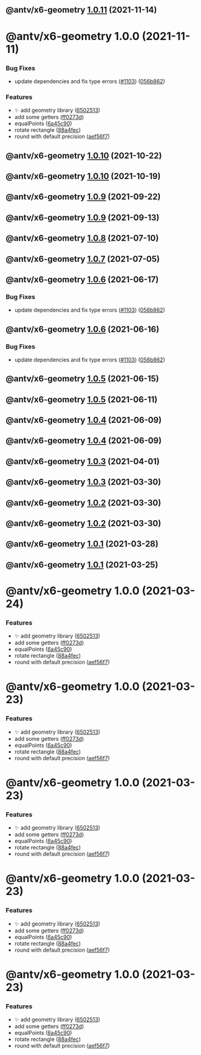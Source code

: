 ## @antv/x6-geometry [1.0.11](https://github.com/antvis/x6/compare/@antv/x6-geometry@1.0.10...@antv/x6-geometry@1.0.11) (2021-11-14)

# @antv/x6-geometry 1.0.0 (2021-11-11)


### Bug Fixes

* update dependencies and fix type errors ([#1103](https://github.com/antvis/x6/issues/1103)) ([056b862](https://github.com/antvis/x6/commit/056b862b4efe7dbdc559cac7194c2453996acc07))


### Features

* ✨ add geometry library ([6502513](https://github.com/antvis/x6/commit/650251331c07de39da94b1058239d044f02c8aba))
* add some getters ([ff0273d](https://github.com/antvis/x6/commit/ff0273d119afd74b7233649308ba0035c737ca1a))
* equalPoints ([6a45c90](https://github.com/antvis/x6/commit/6a45c9027ab869a05c2f561cb7503078b0117264))
* rotate rectangle ([88a4fec](https://github.com/antvis/x6/commit/88a4fec7d1d3a49b6c1373f0641c8949474d7d83))
* round with default precision ([aef56f7](https://github.com/antvis/x6/commit/aef56f73f0627d620d36d116b74c828fa76c13f2))

## @antv/x6-geometry [1.0.10](https://github.com/antvis/x6/compare/@antv/x6-geometry@1.0.9...@antv/x6-geometry@1.0.10) (2021-10-22)

## @antv/x6-geometry [1.0.10](https://github.com/antvis/x6/compare/@antv/x6-geometry@1.0.9...@antv/x6-geometry@1.0.10) (2021-10-19)

## @antv/x6-geometry [1.0.9](https://github.com/antvis/x6/compare/@antv/x6-geometry@1.0.8...@antv/x6-geometry@1.0.9) (2021-09-22)

## @antv/x6-geometry [1.0.9](https://github.com/antvis/x6/compare/@antv/x6-geometry@1.0.8...@antv/x6-geometry@1.0.9) (2021-09-13)

## @antv/x6-geometry [1.0.8](https://github.com/antvis/x6/compare/@antv/x6-geometry@1.0.7...@antv/x6-geometry@1.0.8) (2021-07-10)

## @antv/x6-geometry [1.0.7](https://github.com/antvis/x6/compare/@antv/x6-geometry@1.0.6...@antv/x6-geometry@1.0.7) (2021-07-05)

## @antv/x6-geometry [1.0.6](https://github.com/antvis/x6/compare/@antv/x6-geometry@1.0.5...@antv/x6-geometry@1.0.6) (2021-06-17)


### Bug Fixes

* update dependencies and fix type errors ([#1103](https://github.com/antvis/x6/issues/1103)) ([056b862](https://github.com/antvis/x6/commit/056b862b4efe7dbdc559cac7194c2453996acc07))

## @antv/x6-geometry [1.0.6](https://github.com/antvis/x6/compare/@antv/x6-geometry@1.0.5...@antv/x6-geometry@1.0.6) (2021-06-16)


### Bug Fixes

* update dependencies and fix type errors ([#1103](https://github.com/antvis/x6/issues/1103)) ([056b862](https://github.com/antvis/x6/commit/056b862b4efe7dbdc559cac7194c2453996acc07))

## @antv/x6-geometry [1.0.5](https://github.com/antvis/x6/compare/@antv/x6-geometry@1.0.4...@antv/x6-geometry@1.0.5) (2021-06-15)

## @antv/x6-geometry [1.0.5](https://github.com/antvis/x6/compare/@antv/x6-geometry@1.0.4...@antv/x6-geometry@1.0.5) (2021-06-11)

## @antv/x6-geometry [1.0.4](https://github.com/antvis/x6/compare/@antv/x6-geometry@1.0.3...@antv/x6-geometry@1.0.4) (2021-06-09)

## @antv/x6-geometry [1.0.4](https://github.com/antvis/x6/compare/@antv/x6-geometry@1.0.3...@antv/x6-geometry@1.0.4) (2021-06-09)

## @antv/x6-geometry [1.0.3](https://github.com/antvis/x6/compare/@antv/x6-geometry@1.0.2...@antv/x6-geometry@1.0.3) (2021-04-01)

## @antv/x6-geometry [1.0.3](https://github.com/antvis/x6/compare/@antv/x6-geometry@1.0.2...@antv/x6-geometry@1.0.3) (2021-03-30)

## @antv/x6-geometry [1.0.2](https://github.com/antvis/x6/compare/@antv/x6-geometry@1.0.1...@antv/x6-geometry@1.0.2) (2021-03-30)

## @antv/x6-geometry [1.0.2](https://github.com/antvis/x6/compare/@antv/x6-geometry@1.0.1...@antv/x6-geometry@1.0.2) (2021-03-30)

## @antv/x6-geometry [1.0.1](https://github.com/antvis/x6/compare/@antv/x6-geometry@1.0.0...@antv/x6-geometry@1.0.1) (2021-03-28)

## @antv/x6-geometry [1.0.1](https://github.com/antvis/x6/compare/@antv/x6-geometry@1.0.0...@antv/x6-geometry@1.0.1) (2021-03-25)

# @antv/x6-geometry 1.0.0 (2021-03-24)


### Features

* ✨ add geometry library ([6502513](https://github.com/antvis/x6/commit/650251331c07de39da94b1058239d044f02c8aba))
* add some getters ([ff0273d](https://github.com/antvis/x6/commit/ff0273d119afd74b7233649308ba0035c737ca1a))
* equalPoints ([6a45c90](https://github.com/antvis/x6/commit/6a45c9027ab869a05c2f561cb7503078b0117264))
* rotate rectangle ([88a4fec](https://github.com/antvis/x6/commit/88a4fec7d1d3a49b6c1373f0641c8949474d7d83))
* round with default precision ([aef56f7](https://github.com/antvis/x6/commit/aef56f73f0627d620d36d116b74c828fa76c13f2))

# @antv/x6-geometry 1.0.0 (2021-03-23)


### Features

* ✨ add geometry library ([6502513](https://github.com/antvis/x6/commit/650251331c07de39da94b1058239d044f02c8aba))
* add some getters ([ff0273d](https://github.com/antvis/x6/commit/ff0273d119afd74b7233649308ba0035c737ca1a))
* equalPoints ([6a45c90](https://github.com/antvis/x6/commit/6a45c9027ab869a05c2f561cb7503078b0117264))
* rotate rectangle ([88a4fec](https://github.com/antvis/x6/commit/88a4fec7d1d3a49b6c1373f0641c8949474d7d83))
* round with default precision ([aef56f7](https://github.com/antvis/x6/commit/aef56f73f0627d620d36d116b74c828fa76c13f2))

# @antv/x6-geometry 1.0.0 (2021-03-23)


### Features

* ✨ add geometry library ([6502513](https://github.com/antvis/x6/commit/650251331c07de39da94b1058239d044f02c8aba))
* add some getters ([ff0273d](https://github.com/antvis/x6/commit/ff0273d119afd74b7233649308ba0035c737ca1a))
* equalPoints ([6a45c90](https://github.com/antvis/x6/commit/6a45c9027ab869a05c2f561cb7503078b0117264))
* rotate rectangle ([88a4fec](https://github.com/antvis/x6/commit/88a4fec7d1d3a49b6c1373f0641c8949474d7d83))
* round with default precision ([aef56f7](https://github.com/antvis/x6/commit/aef56f73f0627d620d36d116b74c828fa76c13f2))

# @antv/x6-geometry 1.0.0 (2021-03-23)


### Features

* ✨ add geometry library ([6502513](https://github.com/antvis/x6/commit/650251331c07de39da94b1058239d044f02c8aba))
* add some getters ([ff0273d](https://github.com/antvis/x6/commit/ff0273d119afd74b7233649308ba0035c737ca1a))
* equalPoints ([6a45c90](https://github.com/antvis/x6/commit/6a45c9027ab869a05c2f561cb7503078b0117264))
* rotate rectangle ([88a4fec](https://github.com/antvis/x6/commit/88a4fec7d1d3a49b6c1373f0641c8949474d7d83))
* round with default precision ([aef56f7](https://github.com/antvis/x6/commit/aef56f73f0627d620d36d116b74c828fa76c13f2))

# @antv/x6-geometry 1.0.0 (2021-03-23)


### Features

* ✨ add geometry library ([6502513](https://github.com/antvis/x6/commit/650251331c07de39da94b1058239d044f02c8aba))
* add some getters ([ff0273d](https://github.com/antvis/x6/commit/ff0273d119afd74b7233649308ba0035c737ca1a))
* equalPoints ([6a45c90](https://github.com/antvis/x6/commit/6a45c9027ab869a05c2f561cb7503078b0117264))
* rotate rectangle ([88a4fec](https://github.com/antvis/x6/commit/88a4fec7d1d3a49b6c1373f0641c8949474d7d83))
* round with default precision ([aef56f7](https://github.com/antvis/x6/commit/aef56f73f0627d620d36d116b74c828fa76c13f2))
